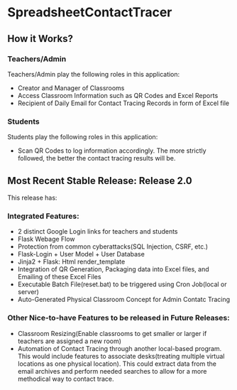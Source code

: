 # SpreadsheetContactTracer

## How it Works?
### Teachers/Admin
Teachers/Admin play the following roles in this application:
* Creator and Manager of Classrooms
* Access Classroom Information such as QR Codes and Excel Reports
* Recipient of Daily Email for Contact Tracing Records in form of Excel file

### Students
Students play the following roles in this application:
* Scan QR Codes to log information accordingly. The more strictly followed, the better the contact tracing results will be.

## Most Recent Stable Release: Release 2.0
This release has:

### Integrated Features:
* 2 distinct Google Login links for teachers and students
* Flask Webage Flow
* Protection from common cyberattacks(SQL Injection, CSRF, etc.) 
* Flask-Login + User Model + User Database
* Jinja2 + Flask: Html render_template
* Integration of QR Generation, Packaging data into Excel files, and Emailing of these Excel Files
* Executable Batch File(reset.bat) to be triggered using Cron Job(local or server)
* Auto-Generated Physical Classroom Concept for Admin Contatc Tracing

### Other Nice-to-have Features to be released in Future Releases:
* Classroom Resizing(Enable classrooms to get smaller or larger if teachers are assigned a new room)
* Automation of Contact Tracing through another local-based program. This would include features to associate desks(treating multiple virtual locations as one physical location). This could extract data from the email archives and perform needed searches to allow for a more methodical way to contact trace.
